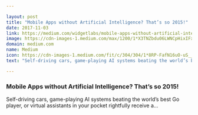 ```yaml
---

layout: post
title: "Mobile Apps without Artificial Intelligence? That’s so 2015!"
date: 2017-11-03
link: https://medium.com/widgetlabs/mobile-apps-without-artificial-intelligence-thats-so-2015-f1a9bd666d31?source=rss------machine_learning-5
image: https://cdn-images-1.medium.com/max/1200/1*X3TNZbdu06LWNCpHixIFxQ.jpeg
domain: medium.com
name: Medium
icon: https://cdn-images-1.medium.com/fit/c/304/304/1*8RP-FafN16uO-uS__ZXKtA.png
text: "Self-driving cars, game-playing AI systems beating the world’s best Go player, or virtual assistants in your pocket rightfully receive a…"

---
```


### Mobile Apps without Artificial Intelligence? That’s so 2015!

Self-driving cars, game-playing AI systems beating the world’s best Go player, or virtual assistants in your pocket rightfully receive a…